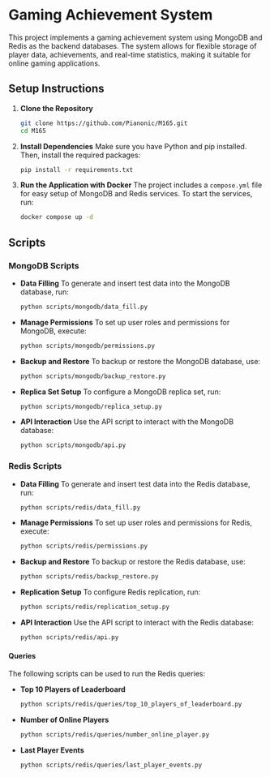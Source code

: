 # Gaming Achievement System

This project implements a gaming achievement system using MongoDB and Redis as the backend databases. The system allows for flexible storage of player data, achievements, and real-time statistics, making it suitable for online gaming applications.

## Setup Instructions

1. **Clone the Repository**
   ```bash
   git clone https://github.com/Pianonic/M165.git
   cd M165
   ```

2. **Install Dependencies**
   Make sure you have Python and pip installed. Then, install the required packages:
   ```bash
   pip install -r requirements.txt
   ```

3. **Run the Application with Docker**
   The project includes a `compose.yml` file for easy setup of MongoDB and Redis services. To start the services, run:
   ```bash
   docker compose up -d
   ```

## Scripts

### MongoDB Scripts

- **Data Filling**
  To generate and insert test data into the MongoDB database, run:
  ```bash
  python scripts/mongodb/data_fill.py
  ```

- **Manage Permissions**
  To set up user roles and permissions for MongoDB, execute:
  ```bash
  python scripts/mongodb/permissions.py
  ```

- **Backup and Restore**
  To backup or restore the MongoDB database, use:
  ```bash
  python scripts/mongodb/backup_restore.py
  ```

- **Replica Set Setup**
  To configure a MongoDB replica set, run:
  ```bash
  python scripts/mongodb/replica_setup.py
  ```

- **API Interaction**
  Use the API script to interact with the MongoDB database:
  ```bash
  python scripts/mongodb/api.py
  ```

### Redis Scripts

- **Data Filling**
  To generate and insert test data into the Redis database, run:
  ```bash
  python scripts/redis/data_fill.py
  ```

- **Manage Permissions**
  To set up user roles and permissions for Redis, execute:
  ```bash
  python scripts/redis/permissions.py
  ```

- **Backup and Restore**
  To backup or restore the Redis database, use:
  ```bash
  python scripts/redis/backup_restore.py
  ```

- **Replication Setup**
  To configure Redis replication, run:
  ```bash
  python scripts/redis/replication_setup.py
  ```

- **API Interaction**
  Use the API script to interact with the Redis database:
  ```bash
  python scripts/redis/api.py
  ```

#### Queries
  The following scripts can be used to run the Redis queries:
  - **Top 10 Players of Leaderboard**
    ```bash
    python scripts/redis/queries/top_10_players_of_leaderboard.py
    ```
  - **Number of Online Players**
    ```bash
    python scripts/redis/queries/number_online_player.py
    ```
  - **Last Player Events**
    ```bash
    python scripts/redis/queries/last_player_events.py
    ```